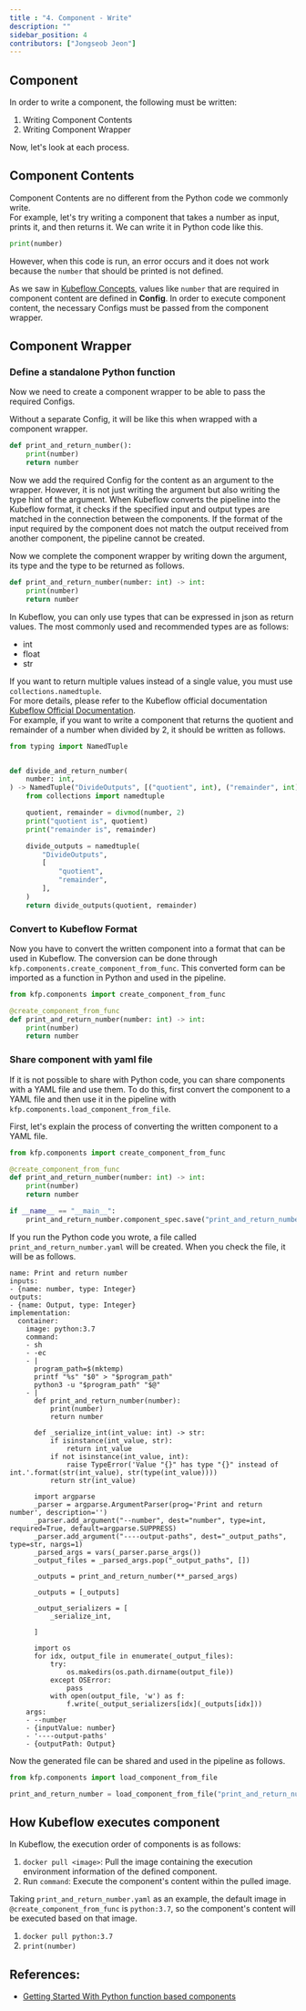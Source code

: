 ```yaml
---
title : "4. Component - Write"
description: ""
sidebar_position: 4
contributors: ["Jongseob Jeon"]
---
```



## Component

In order to write a component, the following must be written: 

1. Writing Component Contents 
2. Writing Component Wrapper 

Now, let's look at each process.

## Component Contents

Component Contents are no different from the Python code we commonly write.  
For example, let's try writing a component that takes a number as input, prints it, and then returns it. 
 We can write it in Python code like this.

```python
print(number)
```

However, when this code is run, an error occurs and it does not work because the `number` that should be printed is not defined. 

As we saw in [Kubeflow Concepts](../kubeflow/kubeflow-concepts.md), values like `number` that are required in component content are defined in **Config**. In order to execute component content, the necessary Configs must be passed from the component wrapper.

## Component Wrapper

### Define a standalone Python function

Now we need to create a component wrapper to be able to pass the required Configs.

Without a separate Config, it will be like this when wrapped with a component wrapper.

```python
def print_and_return_number():
    print(number)
    return number
```

Now we add the required Config for the content as an argument to the wrapper. However, it is not just writing the argument but also writing the type hint of the argument. When Kubeflow converts the pipeline into the Kubeflow format, it checks if the specified input and output types are matched in the connection between the components. If the format of the input required by the component does not match the output received from another component, the pipeline cannot be created.

Now we complete the component wrapper by writing down the argument, its type and the type to be returned as follows.

```python
def print_and_return_number(number: int) -> int:
    print(number)
    return number
```

In Kubeflow, you can only use types that can be expressed in json as return values. The most commonly used and recommended types are as follows:

- int
- float
- str

If you want to return multiple values instead of a single value, you must use `collections.namedtuple`.  
For more details, please refer to the Kubeflow official documentation [Kubeflow Official Documentation](https://www.kubeflow.org/docs/components/pipelines/sdk/python-function-components/#passing-parameters-by-value).  
For example, if you want to write a component that returns the quotient and remainder of a number when divided by 2, it should be written as follows.

```python
from typing import NamedTuple


def divide_and_return_number(
    number: int,
) -> NamedTuple("DivideOutputs", [("quotient", int), ("remainder", int)]):
    from collections import namedtuple

    quotient, remainder = divmod(number, 2)
    print("quotient is", quotient)
    print("remainder is", remainder)

    divide_outputs = namedtuple(
        "DivideOutputs",
        [
            "quotient",
            "remainder",
        ],
    )
    return divide_outputs(quotient, remainder)
```

### Convert to Kubeflow Format

Now you have to convert the written component into a format that can be used in Kubeflow. The conversion can be done through `kfp.components.create_component_from_func`. This converted form can be imported as a function in Python and used in the pipeline.

```python
from kfp.components import create_component_from_func

@create_component_from_func
def print_and_return_number(number: int) -> int:
    print(number)
    return number
```

### Share component with yaml file

If it is not possible to share with Python code, you can share components with a YAML file and use them.
To do this, first convert the component to a YAML file and then use it in the pipeline with `kfp.components.load_component_from_file`.

First, let's explain the process of converting the written component to a YAML file.

```python
from kfp.components import create_component_from_func

@create_component_from_func
def print_and_return_number(number: int) -> int:
    print(number)
    return number

if __name__ == "__main__":
    print_and_return_number.component_spec.save("print_and_return_number.yaml")
```

If you run the Python code you wrote, a file called `print_and_return_number.yaml` will be created. When you check the file, it will be as follows.

```text
name: Print and return number
inputs:
- {name: number, type: Integer}
outputs:
- {name: Output, type: Integer}
implementation:
  container:
    image: python:3.7
    command:
    - sh
    - -ec
    - |
      program_path=$(mktemp)
      printf "%s" "$0" > "$program_path"
      python3 -u "$program_path" "$@"
    - |
      def print_and_return_number(number):
          print(number)
          return number

      def _serialize_int(int_value: int) -> str:
          if isinstance(int_value, str):
              return int_value
          if not isinstance(int_value, int):
              raise TypeError('Value "{}" has type "{}" instead of int.'.format(str(int_value), str(type(int_value))))
          return str(int_value)

      import argparse
      _parser = argparse.ArgumentParser(prog='Print and return number', description='')
      _parser.add_argument("--number", dest="number", type=int, required=True, default=argparse.SUPPRESS)
      _parser.add_argument("----output-paths", dest="_output_paths", type=str, nargs=1)
      _parsed_args = vars(_parser.parse_args())
      _output_files = _parsed_args.pop("_output_paths", [])

      _outputs = print_and_return_number(**_parsed_args)

      _outputs = [_outputs]

      _output_serializers = [
          _serialize_int,

      ]

      import os
      for idx, output_file in enumerate(_output_files):
          try:
              os.makedirs(os.path.dirname(output_file))
          except OSError:
              pass
          with open(output_file, 'w') as f:
              f.write(_output_serializers[idx](_outputs[idx]))
    args:
    - --number
    - {inputValue: number}
    - '----output-paths'
    - {outputPath: Output}
```

Now the generated file can be shared and used in the pipeline as follows.

```python
from kfp.components import load_component_from_file

print_and_return_number = load_component_from_file("print_and_return_number.yaml")
```

## How Kubeflow executes component

In Kubeflow, the execution order of components is as follows:

1. `docker pull <image>`: Pull the image containing the execution environment information of the defined component.
2. Run `command`: Execute the component's content within the pulled image.

Taking `print_and_return_number.yaml` as an example, the default image in `@create_component_from_func` is `python:3.7`, so the component's content will be executed based on that image.

1. `docker pull python:3.7`
2. `print(number)`

## References:
- [Getting Started With Python function based components](https://www.kubeflow.org/docs/components/pipelines/sdk/python-function-components/#getting-started-with-python-function-based-components)
